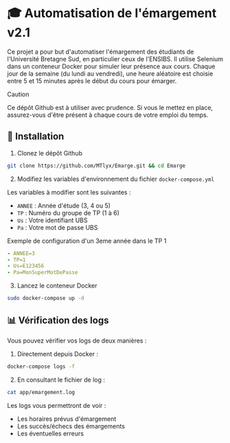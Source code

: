 # 🎓 Automatisation de l'émargement v2.1

Ce projet a pour but d'automatiser l'émargement des étudiants de l'Université Bretagne Sud, en particulier ceux de l'ENSIBS. Il utilise Selenium dans un conteneur Docker pour simuler leur présence aux cours. Chaque jour de la semaine (du lundi au vendredi), une heure aléatoire est choisie entre 5 et 15 minutes après le début du cours pour émarger.

> [!CAUTION]
> Ce dépôt Github est à utiliser avec prudence. Si vous le mettez en place, assurez-vous d'être présent à chaque cours de votre emploi du temps.

## 📌 Installation

1. Clonez le dépôt Github

```bash
git clone https://github.com/MTlyx/Emarge.git && cd Emarge
```

2. Modifiez les variables d'environnement du fichier `docker-compose.yml`

Les variables à modifier sont les suivantes :
- `ANNEE` : Année d'étude (3, 4 ou 5)
- `TP` : Numéro du groupe de TP (1 à 6)
- `Us` : Votre identifiant UBS
- `Pa` : Votre mot de passe UBS

Exemple de configuration d'un 3eme année dans le TP 1
```yaml
- ANNEE=3
- TP=1
- Us=E123456
- Pa=MonSuperMotDePasse
```

3. Lancez le conteneur Docker

```bash
sudo docker-compose up -d
```

## 📊 Vérification des logs

Vous pouvez vérifier vos logs de deux manières :

1. Directement depuis Docker :
```bash
docker-compose logs -f
```

2. En consultant le fichier de log :
```bash
cat app/emargement.log
```

Les logs vous permettront de voir :
- Les horaires prévus d'émargement
- Les succès/échecs des émargements
- Les éventuelles erreurs
